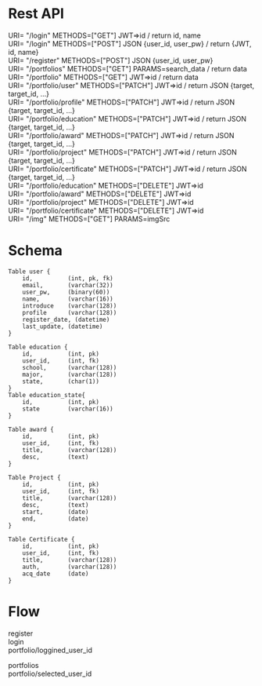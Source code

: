 # Rest API  
URI= "/login"       METHODS=["GET"]     JWT=>id / return id, name  
URI= "/login"       METHODS=["POST"]    JSON {user_id, user_pw} / return {JWT, id, name}  
URI= "/register"    METHODS=["POST"]    JSON {user_id, user_pw}  
URI= "/portfolios"  METHODS=["GET"]     PARAMS=search_data / return data  
URI= "/portfolio"   METHODS=["GET"]     JWT=>id / return data  
URI= "/portfolio/user"   METHODS=["PATCH"]   JWT=>id / return JSON {target, target_id, ...}  
URI= "/portfolio/profile"   METHODS=["PATCH"]   JWT=>id / return JSON {target, target_id, ...}  
URI= "/portfolio/education"   METHODS=["PATCH"]   JWT=>id / return JSON {target, target_id, ...}  
URI= "/portfolio/award"   METHODS=["PATCH"]   JWT=>id / return JSON {target, target_id, ...}  
URI= "/portfolio/project"   METHODS=["PATCH"]   JWT=>id / return JSON {target, target_id, ...}  
URI= "/portfolio/certificate"   METHODS=["PATCH"]   JWT=>id / return JSON {target, target_id, ...}  
URI= "/portfolio/education"   METHODS=["DELETE"]   JWT=>id  
URI= "/portfolio/award"   METHODS=["DELETE"]   JWT=>id  
URI= "/portfolio/project"   METHODS=["DELETE"]   JWT=>id  
URI= "/portfolio/certificate"   METHODS=["DELETE"]   JWT=>id  
URI= "/img"   METHODS=["GET"]   PARAMS=imgSrc    
  
  
# Schema  

```
Table user {  
    id,          (int, pk, fk)  
    email,       (varchar(32))  
    user_pw,     (binary(60))  
    name,        (varchar(16))  
    introduce    (varchar(128))  
    profile      (varchar(128))
    register_date, (datetime)  
    last_update, (datetime)  
}
```

```
Table education {  
    id,          (int, pk)  
    user_id,     (int, fk)  
    school,      (varchar(128))  
    major,       (varchar(128))  
    state,       (char(1))  
}  
Table education_state{
    id,          (int, pk)
    state        (varchar(16))
}
```

```
Table award {  
    id,          (int, pk)  
    user_id,     (int, fk)  
    title,       (varchar(128))  
    desc,        (text)  
}  
```

```
Table Project {  
    id,          (int, pk)  
    user_id,     (int, fk)  
    title,       (varchar(128))  
    desc,        (text)  
    start,       (date)  
    end,         (date)  
}  
```

```
Table Certificate {  
    id,          (int, pk)  
    user_id,     (int, fk)  
    title,       (varchar(128))  
    auth,        (varchar(128))  
    acq_date     (date)  
}  
```


# Flow  
register  
login  
portfolio/loggined_user_id  
  
portfolios  
portfolio/selected_user_id  
  
  
